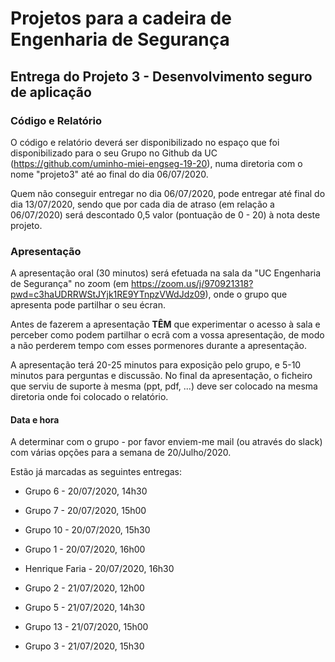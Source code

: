 # Projetos para a cadeira de Engenharia de Segurança

## Entrega do Projeto 3 - Desenvolvimento seguro de aplicação

### Código e Relatório

O código e relatório deverá ser disponibilizado no espaço que foi disponibilizado para o seu Grupo no Github da UC (https://github.com/uminho-miei-engseg-19-20), numa diretoria com o nome "projeto3" até ao final do dia 06/07/2020.

Quem não conseguir entregar no dia 06/07/2020, pode entregar até final do dia 13/07/2020, sendo que por cada dia de atraso (em relação a 06/07/2020) será descontado 0,5 valor (pontuação de 0 - 20) à nota deste projeto.



### Apresentação

A apresentação oral (30 minutos) será efetuada na sala da "UC Engenharia de Segurança" no zoom (em https://zoom.us/j/970921318?pwd=c3haUDRRWStJYjk1RE9YTnpzVWdJdz09), onde o grupo que apresenta pode partilhar o seu écran.

Antes de fazerem a apresentação **TÊM** que experimentar o acesso à sala e perceber como podem partilhar o ecrã com a vossa apresentação, de modo a não perderem tempo com esses pormenores durante a apresentação.

A apresentação terá 20-25 minutos para exposição pelo grupo, e 5-10 minutos para perguntas e discussão. No final da apresentação, o ficheiro que serviu de suporte à mesma (ppt, pdf, ...) deve ser colocado na mesma diretoria onde foi colocado o relatório.


#### Data e hora


A determinar com o grupo - por favor enviem-me mail (ou através do slack) com várias opções para a semana de 20/Julho/2020.

Estão já marcadas as seguintes entregas:

 + Grupo 6 - 20/07/2020, 14h30
 + Grupo 7 - 20/07/2020, 15h00
 + Grupo 10 - 20/07/2020, 15h30
 + Grupo 1 - 20/07/2020, 16h00
 + Henrique Faria - 20/07/2020, 16h30

 + Grupo 2 - 21/07/2020, 12h00
 + Grupo 5 - 21/07/2020, 14h30
 + Grupo 13 - 21/07/2020, 15h00
 + Grupo 3 - 21/07/2020, 15h30


